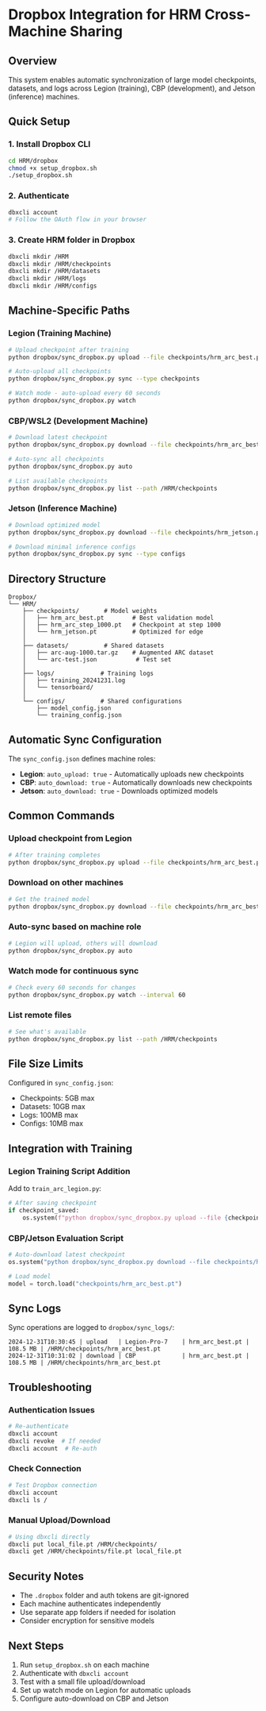 # Dropbox Integration for HRM Cross-Machine Sharing

## Overview
This system enables automatic synchronization of large model checkpoints, datasets, and logs across Legion (training), CBP (development), and Jetson (inference) machines.

## Quick Setup

### 1. Install Dropbox CLI
```bash
cd HRM/dropbox
chmod +x setup_dropbox.sh
./setup_dropbox.sh
```

### 2. Authenticate
```bash
dbxcli account
# Follow the OAuth flow in your browser
```

### 3. Create HRM folder in Dropbox
```bash
dbxcli mkdir /HRM
dbxcli mkdir /HRM/checkpoints
dbxcli mkdir /HRM/datasets
dbxcli mkdir /HRM/logs
dbxcli mkdir /HRM/configs
```

## Machine-Specific Paths

### Legion (Training Machine)
```bash
# Upload checkpoint after training
python dropbox/sync_dropbox.py upload --file checkpoints/hrm_arc_best.pt

# Auto-upload all checkpoints
python dropbox/sync_dropbox.py sync --type checkpoints

# Watch mode - auto-upload every 60 seconds
python dropbox/sync_dropbox.py watch
```

### CBP/WSL2 (Development Machine)
```bash
# Download latest checkpoint
python dropbox/sync_dropbox.py download --file checkpoints/hrm_arc_best.pt

# Auto-sync all checkpoints
python dropbox/sync_dropbox.py auto

# List available checkpoints
python dropbox/sync_dropbox.py list --path /HRM/checkpoints
```

### Jetson (Inference Machine)
```bash
# Download optimized model
python dropbox/sync_dropbox.py download --file checkpoints/hrm_jetson.pt

# Download minimal inference configs
python dropbox/sync_dropbox.py sync --type configs
```

## Directory Structure

```
Dropbox/
└── HRM/
    ├── checkpoints/       # Model weights
    │   ├── hrm_arc_best.pt        # Best validation model
    │   ├── hrm_arc_step_1000.pt   # Checkpoint at step 1000
    │   └── hrm_jetson.pt          # Optimized for edge
    │
    ├── datasets/          # Shared datasets
    │   ├── arc-aug-1000.tar.gz    # Augmented ARC dataset
    │   └── arc-test.json           # Test set
    │
    ├── logs/             # Training logs
    │   ├── training_20241231.log
    │   └── tensorboard/
    │
    └── configs/          # Shared configurations
        ├── model_config.json
        └── training_config.json
```

## Automatic Sync Configuration

The `sync_config.json` defines machine roles:

- **Legion**: `auto_upload: true` - Automatically uploads new checkpoints
- **CBP**: `auto_download: true` - Automatically downloads new checkpoints
- **Jetson**: `auto_download: true` - Downloads optimized models

## Common Commands

### Upload checkpoint from Legion
```bash
# After training completes
python dropbox/sync_dropbox.py upload --file checkpoints/hrm_arc_best.pt
```

### Download on other machines
```bash
# Get the trained model
python dropbox/sync_dropbox.py download --file checkpoints/hrm_arc_best.pt
```

### Auto-sync based on machine role
```bash
# Legion will upload, others will download
python dropbox/sync_dropbox.py auto
```

### Watch mode for continuous sync
```bash
# Check every 60 seconds for changes
python dropbox/sync_dropbox.py watch --interval 60
```

### List remote files
```bash
# See what's available
python dropbox/sync_dropbox.py list --path /HRM/checkpoints
```

## File Size Limits

Configured in `sync_config.json`:
- Checkpoints: 5GB max
- Datasets: 10GB max
- Logs: 100MB max
- Configs: 10MB max

## Integration with Training

### Legion Training Script Addition
Add to `train_arc_legion.py`:
```python
# After saving checkpoint
if checkpoint_saved:
    os.system(f"python dropbox/sync_dropbox.py upload --file {checkpoint_path}")
```

### CBP/Jetson Evaluation Script
```python
# Auto-download latest checkpoint
os.system("python dropbox/sync_dropbox.py download --file checkpoints/hrm_arc_best.pt")

# Load model
model = torch.load("checkpoints/hrm_arc_best.pt")
```

## Sync Logs

Sync operations are logged to `dropbox/sync_logs/`:
```
2024-12-31T10:30:45 | upload   | Legion-Pro-7    | hrm_arc_best.pt | 108.5 MB | /HRM/checkpoints/hrm_arc_best.pt
2024-12-31T10:31:02 | download | CBP             | hrm_arc_best.pt | 108.5 MB | /HRM/checkpoints/hrm_arc_best.pt
```

## Troubleshooting

### Authentication Issues
```bash
# Re-authenticate
dbxcli account
dbxcli revoke  # If needed
dbxcli account  # Re-auth
```

### Check Connection
```bash
# Test Dropbox connection
dbxcli account
dbxcli ls /
```

### Manual Upload/Download
```bash
# Using dbxcli directly
dbxcli put local_file.pt /HRM/checkpoints/
dbxcli get /HRM/checkpoints/file.pt local_file.pt
```

## Security Notes

- The `.dropbox` folder and auth tokens are git-ignored
- Each machine authenticates independently
- Use separate app folders if needed for isolation
- Consider encryption for sensitive models

## Next Steps

1. Run `setup_dropbox.sh` on each machine
2. Authenticate with `dbxcli account`
3. Test with a small file upload/download
4. Set up watch mode on Legion for automatic uploads
5. Configure auto-download on CBP and Jetson
